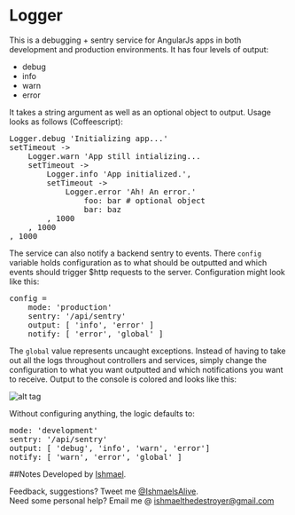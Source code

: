 Logger
======

This is a debugging + sentry service for AngularJs apps in both development and production environments. It has four levels of output:

- debug
- info
- warn
- error

It takes a string argument as well as an optional object to output. Usage looks as follows (Coffeescript):

<pre>
Logger.debug 'Initializing app...'
setTimeout ->
    Logger.warn 'App still intializing...
    setTimeout ->
        Logger.info 'App initialized.',
        setTimeout ->
            Logger.error 'Ah! An error.'
                foo: bar # optional object
                bar: baz
        , 1000
    , 1000
, 1000
</pre>

The service can also notify a backend sentry to events. There `config` variable holds configuration as to what should be outputted and which events should trigger $http requests to the server. Configuration might look like this:

<pre>
config =
    mode: 'production'
    sentry: '/api/sentry'
    output: [ 'info', 'error' ]
    notify: [ 'error', 'global' ]
</pre>

The `global` value represents uncaught exceptions. Instead of having to take out all the logs throughout controllers and services, simply change the configuration to what you want outputted and which notifications you want to receive. Output to the console is colored and looks like this:

![alt tag](http://i.imgur.com/zHR7RX7.png)

Without configuring anything, the logic defaults to:

<pre>
mode: 'development'
sentry: '/api/sentry'
output: [ 'debug', 'info', 'warn', 'error']
notify: [ 'warn', 'error', 'global' ]
</pre>

##Notes
Developed by <a href='http://twitter.com/ishmaelsalive'>Ishmael</a>. <br />

Feedback, suggestions? Tweet me <a href='http://twitter.com/ishmaelsalive'>@IshmaelsAlive</a>. <br />
Need some personal help? Email me @ <a href='mailto:ishmaelthedestroyer@gmail.com?Subject=LazyAngular'>ishmaelthedestroyer@gmail.com</a>